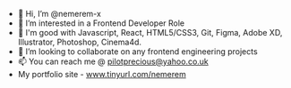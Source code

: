 - 👋 Hi, I’m @nemerem-x
- 👀 I’m interested in a Frontend Developer Role
- 🌱 I'm good with Javascript, React, HTML5/CSS3, Git, Figma, Adobe XD, Illustrator, Photoshop, Cinema4d.
- 💞️ I’m looking to collaborate on any frontend engineering projects
- 📫 You can reach me @ pilotprecious@yahoo.co.uk
- My portfolio site - www.tinyurl.com/nemerem
